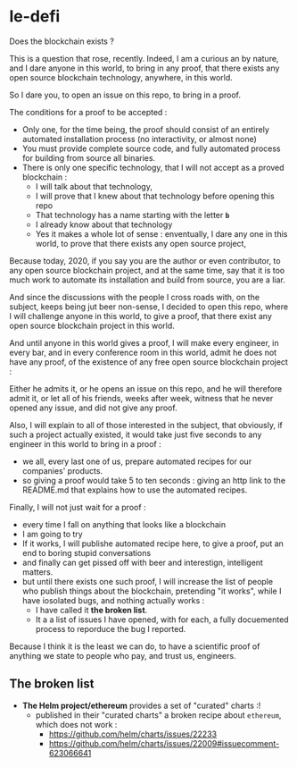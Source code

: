 # le-defi


Does the blockchain exists ? 

This is a question that rose, recently. Indeed, I am a curious an by nature, and I dare anyone in this world, to bring in any proof, that there exists any open source blockchain technology, anywhere, in this world.



So I dare you, to open an issue on this repo, to bring in a proof.

The conditions for a proof to be accepted : 
* Only one, for the time being, the proof should consist of an entirely automated installation process (no interactivity, or almost none)
* You must provide complete source code, and fully automated process for building from source all binaries.
* There is only one specific technology, that I will not accept as a proved blockchain : 
  * I will talk about that technology, 
  * I will prove that I knew about that technology before opening this repo
  * That technology has a name starting with the letter **`b`** 
  * I already know about that technology
  * Yes it makes a whole lot of sense : enventually, I dare any one in this world, to prove that there exists any open source project,

Because today, 2020, if you say you are the author or even contributor, to any open source blockchain project, and at the same time, say that it is too much work to automate its installation and build from source, you are a liar.
  
And since the discussions with the people I cross roads with, on the subject, keeps being jut beer non-sense, I decided to open this repo, where I will challenge anyone in this world, to give a proof, that there exist any open source blockchain project in this world.

And until anyone in this world gives a proof, I will make every engineer, in every bar, and in every conference room in this world, admit he does not have any proof, of the existence of any free open source blockchain project : 

Either he admits it, or he opens an issue on this repo, and he will therefore admit it, or let all of his friends, weeks after week, witness that he never opened any issue, and did not give any proof.

Also, I will explain to all of those interested in the subject, that obviously, if such a project actually existed, it would take just five seconds to any engineer in this world to bring in a proof : 
* we all, every last one of us, prepare automated recipes for our companies' products.
* so giving a proof would take 5 to ten seconds : giving an http link to the README.md that explains how to use the automated recipes.


Finally, I will not just wait for a proof : 
* every time I fall on anything that looks like a blockchain
* I am going to try
* If it works, I will publishe automated recipe here, to give a proof, put an end to boring stupid conversations
* and finally can get pissed off with beer and interestign, intelligent matters.
* but until there exists one such proof, I will increase the list of people who publish things about the blockchain, pretending "it works", while I have iosolated bugs, and nothing actually works : 
  * I have called  it **the broken list**.
  * It a a list of issues I have opened, with for each, a fully docuemented process to reporduce the bug I reported.


Because I think it is the least we can do, to have a scientific proof of anything we state to people who pay, and trust us, engineers.


## The broken list

* **The Helm project/ethereum** provides a set of "curated" charts :! 
  * published in their "curated charts" a broken recipe about `ethereum`, which does not work : 
    * https://github.com/helm/charts/issues/22233 
    * https://github.com/helm/charts/issues/22009#issuecomment-623066641 


